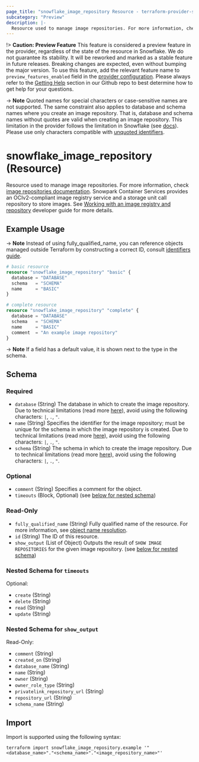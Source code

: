 ```yaml
---
page_title: "snowflake_image_repository Resource - terraform-provider-snowflake"
subcategory: "Preview"
description: |-
  Resource used to manage image repositories. For more information, check image repositories documentation https://docs.snowflake.com/en/sql-reference/sql/create-image-repository. Snowpark Container Services provides an OCIv2-compliant image registry service and a storage unit call repository to store images. See Working with an image registry and repository https://docs.snowflake.com/en/developer-guide/snowpark-container-services/working-with-registry-repository developer guide for more details.
---
```


!> **Caution: Preview Feature** This feature is considered a preview feature in the provider, regardless of the state of the resource in Snowflake. We do not guarantee its stability. It will be reworked and marked as a stable feature in future releases. Breaking changes are expected, even without bumping the major version. To use this feature, add the relevant feature name to `preview_features_enabled` field in the [provider configuration](https://registry.terraform.io/providers/snowflakedb/snowflake/latest/docs#schema). Please always refer to the [Getting Help](https://github.com/snowflakedb/terraform-provider-snowflake?tab=readme-ov-file#getting-help) section in our Github repo to best determine how to get help for your questions.

-> **Note** Quoted names for special characters or case-sensitive names are not supported. The same constraint also applies to database and schema names where you create an image repository. That is, database and schema names without quotes are valid when creating an image repository. This limitation in the provider follows the limitation in Snowflake (see [docs](https://docs.snowflake.com/en/sql-reference/sql/create-image-repository)). Please use only characters compatible with [unquoted identifiers](https://docs.snowflake.com/en/sql-reference/identifiers-syntax#label-unquoted-identifier).

# snowflake_image_repository (Resource)

Resource used to manage image repositories. For more information, check [image repositories documentation](https://docs.snowflake.com/en/sql-reference/sql/create-image-repository). Snowpark Container Services provides an OCIv2-compliant image registry service and a storage unit call repository to store images. See [Working with an image registry and repository](https://docs.snowflake.com/en/developer-guide/snowpark-container-services/working-with-registry-repository) developer guide for more details.

## Example Usage

-> **Note** Instead of using fully_qualified_name, you can reference objects managed outside Terraform by constructing a correct ID, consult [identifiers guide](../guides/identifiers_rework_design_decisions#new-computed-fully-qualified-name-field-in-resources).
<!-- TODO(SNOW-1634854): include an example showing both methods-->

```terraform
# basic resource
resource "snowflake_image_repository" "basic" {
  database = "DATABASE"
  schema   = "SCHEMA"
  name     = "BASIC"
}

# complete resource
resource "snowflake_image_repository" "complete" {
  database = "DATABASE"
  schema   = "SCHEMA"
  name     = "BASIC"
  comment  = "An example image repository"
}
```

-> **Note** If a field has a default value, it is shown next to the type in the schema.

<!-- schema generated by tfplugindocs -->
## Schema

### Required

- `database` (String) The database in which to create the image repository. Due to technical limitations (read more [here](../guides/identifiers_rework_design_decisions#known-limitations-and-identifier-recommendations)), avoid using the following characters: `|`, `.`, `"`.
- `name` (String) Specifies the identifier for the image repository; must be unique for the schema in which the image repository is created. Due to technical limitations (read more [here](../guides/identifiers_rework_design_decisions#known-limitations-and-identifier-recommendations)), avoid using the following characters: `|`, `.`, `"`.
- `schema` (String) The schema in which to create the image repository. Due to technical limitations (read more [here](../guides/identifiers_rework_design_decisions#known-limitations-and-identifier-recommendations)), avoid using the following characters: `|`, `.`, `"`.

### Optional

- `comment` (String) Specifies a comment for the object.
- `timeouts` (Block, Optional) (see [below for nested schema](#nestedblock--timeouts))

### Read-Only

- `fully_qualified_name` (String) Fully qualified name of the resource. For more information, see [object name resolution](https://docs.snowflake.com/en/sql-reference/name-resolution).
- `id` (String) The ID of this resource.
- `show_output` (List of Object) Outputs the result of `SHOW IMAGE REPOSITORIES` for the given image repository. (see [below for nested schema](#nestedatt--show_output))

<a id="nestedblock--timeouts"></a>
### Nested Schema for `timeouts`

Optional:

- `create` (String)
- `delete` (String)
- `read` (String)
- `update` (String)


<a id="nestedatt--show_output"></a>
### Nested Schema for `show_output`

Read-Only:

- `comment` (String)
- `created_on` (String)
- `database_name` (String)
- `name` (String)
- `owner` (String)
- `owner_role_type` (String)
- `privatelink_repository_url` (String)
- `repository_url` (String)
- `schema_name` (String)

## Import

Import is supported using the following syntax:

```shell
terraform import snowflake_image_repository.example '"<database_name>"."<schema_name>"."<image_repository_name>"'
```
